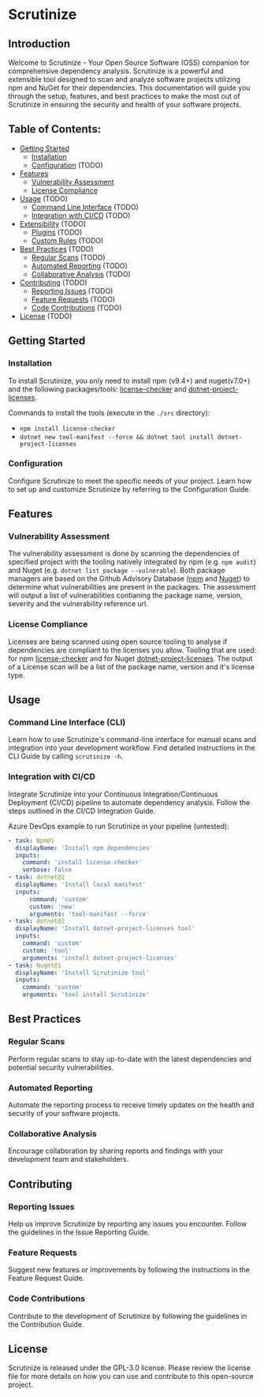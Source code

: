 # Scrutinize

## Introduction

Welcome to Scrutinize - Your Open Source Software (OSS) companion for comprehensive dependency analysis. Scrutinize is a powerful and extensible tool designed to scan and analyze software projects utilizing npm and NuGet for their dependencies. This documentation will guide you through the setup, features, and best practices to make the most out of Scrutinize in ensuring the security and health of your software projects.

## Table of Contents:
- [Getting Started](#getting-started)
  - [Installation](#installation)
  - [Configuration](#configuration) (TODO)
- [Features](#features)
  - [Vulnerability Assessment](#vulnerability-assessment)
  - [License Compliance](#license-compliance)
- [Usage](#usage) (TODO)
  - [Command Line Interface](#command-line-interface) (TODO)
  - [Integration with CI/CD](#integration-with-cicd) (TODO)
- [Extensibility](#extensibility) (TODO)
  - [Plugins](#plugins) (TODO)
  - [Custom Rules](#custom-rules) (TODO)
- [Best Practices](#best-practices) (TODO)
  - [Regular Scans](#regular-scans) (TODO)
  - [Automated Reporting](#automated-reporting) (TODO)
  - [Collaborative Analysis](#collaborative-analysis) (TODO)
- [Contributing](#contributing) (TODO)
  - [Reporting Issues](#reporting-issues) (TODO)
  - [Feature Requests](#feature-requests) (TODO)
  - [Code Contributions](#code-contributions) (TODO)
- [License](#license) (TODO)

## Getting Started

### Installation

To install Scrutinize, you only need to install npm (v9.4+) and nuget(v7.0+) and the following packages/tools: [license-checker](https://www.npmjs.com/package/license-checker) and [dotnet-project-licenses](https://www.nuget.org/packages/dotnet-project-licenses/2.7.1).

Commands to install the tools (execute in the `./src` directory):
- `npm install license-checker`
- `dotnet new tool-manifest --force && dotnet tool install dotnet-project-licenses`

### Configuration

Configure Scrutinize to meet the specific needs of your project. Learn how to set up and customize Scrutinize by referring to the Configuration Guide.

## Features

### Vulnerability Assessment

The vulnerability assessment is done by scanning the dependencies of specified project with the tooling natively integrated by npm (e.g. `npm audit`) and Nuget (e.g. `dotnet list package --vulnerable`). Both package managers are based on the Github Advisory Database ([npm](https://github.blog/2021-10-07-github-advisory-database-now-powers-npm-audit/) and [Nuget](https://devblogs.microsoft.com/nuget/how-to-scan-nuget-packages-for-security-vulnerabilities/)) to determine what vulnerabilities are present in the packages. The assessment will output a list of vulnerabilities contianing the package name, version, severity and the vulnerability reference url.

### License Compliance

Licenses are being scanned using open source tooling to analyse if dependencies are compliant to the licenses you allow. Tooling that are used: for npm [license-checker](https://www.npmjs.com/package/license-checker) and for Nuget [dotnet-project-licenses](https://www.nuget.org/packages/dotnet-project-licenses/2.7.1). The output of a License scan will be a list of the package name, version and it's license type.

## Usage

### Command Line Interface (CLI)

Learn how to use Scrutinize's command-line interface for manual scans and integration into your development workflow. Find detailed instructions in the CLI Guide by calling `scrutinize -h`.

### Integration with CI/CD

Integrate Scrutinize into your Continuous Integration/Continuous Deployment (CI/CD) pipeline to automate dependency analysis. Follow the steps outlined in the CI/CD Integration Guide.

Azure DevOps example to run Scrutinize in your pipeline (untested):
```yaml
- task: Npm@1
  displayName: 'Install npm dependencies'
  inputs:
    command: 'install license-checker'
    verbose: false
- task: dotnet@2
  displayName: 'Install local manifest'
  inputs:
      command: 'custom'
      custom: 'new'
      arguments: 'tool-manifest --force'
- task: dotnet@2
  displayName: 'Install dotnet-project-licenses tool'
  inputs:
    command: 'custom'
    custom: 'tool'
    arguments: 'install dotnet-project-licenses'
- task: Nuget@1
  displayName: 'Install Scrutinize tool'
  inputs:
    command: 'custom'
    arguments: 'tool install Scrutinize'
```

## Best Practices

### Regular Scans

Perform regular scans to stay up-to-date with the latest dependencies and potential security vulnerabilities.

### Automated Reporting

Automate the reporting process to receive timely updates on the health and security of your software projects.

### Collaborative Analysis

Encourage collaboration by sharing reports and findings with your development team and stakeholders.

## Contributing

### Reporting Issues

Help us improve Scrutinize by reporting any issues you encounter. Follow the guidelines in the Issue Reporting Guide.

### Feature Requests

Suggest new features or improvements by following the instructions in the Feature Request Guide.

### Code Contributions

Contribute to the development of Scrutinize by following the guidelines in the Contribution Guide.

## License

Scrutinize is released under the GPL-3.0 license. Please review the license file for more details on how you can use and contribute to this open-source project.